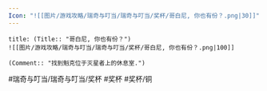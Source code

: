 ```yaml
---
Icon: "![[图片/游戏攻略/瑞奇与叮当/瑞奇与叮当/奖杯/哥白尼, 你也有份？.png|30]]"
---
```

```ad-common-bronze-trophy
title: (Title:: "哥白尼, 你也有份？")
![[图片/游戏攻略/瑞奇与叮当/瑞奇与叮当/奖杯/哥白尼, 你也有份？.png|100]]

(Comment:: "找到魁克位于灭星者上的休息室.")
```

#瑞奇与叮当/瑞奇与叮当/奖杯 #奖杯 #奖杯/铜
